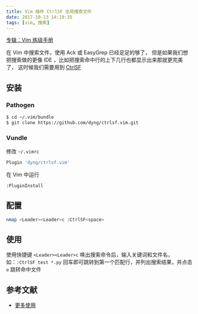 ```yaml
---
title: Vim 插件 CtrlSF 全局搜索文件
date: 2017-10-13 14:19:35
tags: [vim, 搜索]
---
```


[专辑：Vim 练级手册](/vim)

在 Vim 中搜索文件，使用 Ack 或 EasyGrep 已经足足的够了，
但是如果我们想把搜索做的更像 IDE ，比如把搜索命中行的上下几行也都显示出来那就更完美了，
这时候我们需要用到 [CtrlSF](https://github.com/dyng/ctrlsf.vim)

<!-- more -->
<!-- toc -->
## 安装
### Pathogen
```bash
$ cd ~/.vim/bundle
$ git clone https://github.com/dyng/ctrlsf.vim.git
```

### Vundle
修改 `~/.vimrc`
```bash
Plugin 'dyng/ctrlsf.vim'
```
在 Vim 中运行
```bash
:PluginInstall
```

## 配置
```bash
nmap <Leader><Leader>c :CtrlSF<space>
```

## 使用
使用快捷键 `<Leader><Leader>c` 唤出搜索命令后，输入关键词和文件名，
如：`:CtrlSF test *.py` 回车即可跳转到第一个匹配行，并列出搜索结果，并点击 `o` 跳转命中文件

## 参考文献
- [更多使用](https://github.com/dyng/ctrlsf.vim#key-maps)
